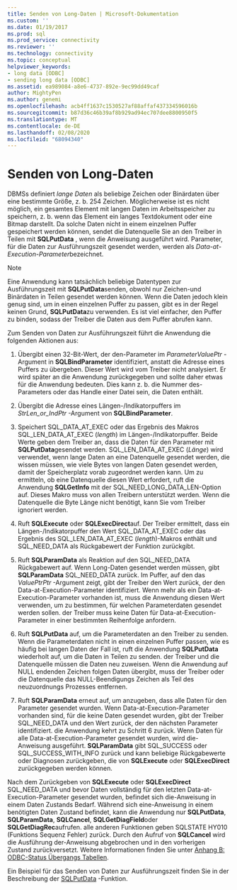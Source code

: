 ```yaml
---
title: Senden von Long-Daten | Microsoft-Dokumentation
ms.custom: ''
ms.date: 01/19/2017
ms.prod: sql
ms.prod_service: connectivity
ms.reviewer: ''
ms.technology: connectivity
ms.topic: conceptual
helpviewer_keywords:
- long data [ODBC]
- sending long data [ODBC]
ms.assetid: ea989084-a8e6-4737-892e-9ec99dd49caf
author: MightyPen
ms.author: genemi
ms.openlocfilehash: acb4ff1637c1530527af88affaf437334596016b
ms.sourcegitcommit: b87d36c46b39af8b929ad94ec707dee8800950f5
ms.translationtype: MT
ms.contentlocale: de-DE
ms.lasthandoff: 02/08/2020
ms.locfileid: "68094340"
---
```

# <a name="sending-long-data"></a>Senden von Long-Daten
DBMSs definiert *lange Daten* als beliebige Zeichen oder Binärdaten über eine bestimmte Größe, z. b. 254 Zeichen. Möglicherweise ist es nicht möglich, ein gesamtes Element mit langen Daten im Arbeitsspeicher zu speichern, z. b. wenn das Element ein langes Textdokument oder eine Bitmap darstellt. Da solche Daten nicht in einem einzelnen Puffer gespeichert werden können, sendet die Datenquelle Sie an den Treiber in Teilen mit **SQLPutData** , wenn die Anweisung ausgeführt wird. Parameter, für die Daten zur Ausführungszeit gesendet werden, werden als *Data-at-Execution-Parameter*bezeichnet.  
  
> [!NOTE]  
>  Eine Anwendung kann tatsächlich beliebige Datentypen zur Ausführungszeit mit **SQLPutData**senden, obwohl nur Zeichen-und Binärdaten in Teilen gesendet werden können. Wenn die Daten jedoch klein genug sind, um in einen einzelnen Puffer zu passen, gibt es in der Regel keinen Grund, **SQLPutData**zu verwenden. Es ist viel einfacher, den Puffer zu binden, sodass der Treiber die Daten aus dem Puffer abrufen kann.  
  
 Zum Senden von Daten zur Ausführungszeit führt die Anwendung die folgenden Aktionen aus:  
  
1.  Übergibt einen 32-Bit-Wert, der den-Parameter im *ParameterValuePtr* -Argument in **SQLBindParameter** identifiziert, anstatt die Adresse eines Puffers zu übergeben. Dieser Wert wird vom Treiber nicht analysiert. Er wird später an die Anwendung zurückgegeben und sollte daher etwas für die Anwendung bedeuten. Dies kann z. b. die Nummer des-Parameters oder das Handle einer Datei sein, die Daten enthält.  
  
2.  Übergibt die Adresse eines Längen-/Indikatorpuffers im *StrLen_or_IndPtr* -Argument von **SQLBindParameter**.  
  
3.  Speichert SQL_DATA_AT_EXEC oder das Ergebnis des Makros SQL_LEN_DATA_AT_EXEC (*length*) im Längen-/Indikatorpuffer. Beide Werte geben dem Treiber an, dass die Daten für den Parameter mit **SQLPutData**gesendet werden. SQL_LEN_DATA_AT_EXEC (*Länge*) wird verwendet, wenn lange Daten an eine Datenquelle gesendet werden, die wissen müssen, wie viele Bytes von langen Daten gesendet werden, damit der Speicherplatz vorab zugeordnet werden kann. Um zu ermitteln, ob eine Datenquelle diesen Wert erfordert, ruft die Anwendung **SQLGetInfo** mit der SQL_NEED_LONG_DATA_LEN-Option auf. Dieses Makro muss von allen Treibern unterstützt werden. Wenn die Datenquelle die Byte Länge nicht benötigt, kann Sie vom Treiber ignoriert werden.  
  
4.  Ruft **SQLExecute** oder **SQLExecDirect**auf. Der Treiber ermittelt, dass ein Längen-/Indikatorpuffer den Wert SQL_DATA_AT_EXEC oder das Ergebnis des SQL_LEN_DATA_AT_EXEC (*length*)-Makros enthält und SQL_NEED_DATA als Rückgabewert der Funktion zurückgibt.  
  
5.  Ruft **SQLParamData** als Reaktion auf den SQL_NEED_DATA Rückgabewert auf. Wenn Long-Daten gesendet werden müssen, gibt **SQLParamData** SQL_NEED_DATA zurück. Im Puffer, auf den das *ValuePtrPtr* -Argument zeigt, gibt der Treiber den Wert zurück, der den Data-at-Execution-Parameter identifiziert. Wenn mehr als ein Data-at-Execution-Parameter vorhanden ist, muss die Anwendung diesen Wert verwenden, um zu bestimmen, für welchen Parameterdaten gesendet werden sollen. der Treiber muss keine Daten für Data-at-Execution-Parameter in einer bestimmten Reihenfolge anfordern.  
  
6.  Ruft **SQLPutData** auf, um die Parameterdaten an den Treiber zu senden. Wenn die Parameterdaten nicht in einen einzelnen Puffer passen, wie es häufig bei langen Daten der Fall ist, ruft die Anwendung **SQLPutData** wiederholt auf, um die Daten in Teilen zu senden. der Treiber und die Datenquelle müssen die Daten neu zuweisen. Wenn die Anwendung auf NULL endenden Zeichen folgen Daten übergibt, muss der Treiber oder die Datenquelle das NULL-Beendigungs Zeichen als Teil des neuzuordnungs Prozesses entfernen.  
  
7.  Ruft **SQLParamData** erneut auf, um anzugeben, dass alle Daten für den Parameter gesendet wurden. Wenn Data-at-Execution-Parameter vorhanden sind, für die keine Daten gesendet wurden, gibt der Treiber SQL_NEED_DATA und den Wert zurück, der den nächsten Parameter identifiziert. die Anwendung kehrt zu Schritt 6 zurück. Wenn Daten für alle Data-at-Execution-Parameter gesendet wurden, wird die-Anweisung ausgeführt. **SQLParamData** gibt SQL_SUCCESS oder SQL_SUCCESS_WITH_INFO zurück und kann beliebige Rückgabewerte oder Diagnosen zurückgeben, die von **SQLExecute** oder **SQLExecDirect** zurückgegeben werden können.  
  
 Nach dem Zurückgeben von **SQLExecute** oder **SQLExecDirect** SQL_NEED_DATA und bevor Daten vollständig für den letzten Data-at-Execution-Parameter gesendet wurden, befindet sich die-Anweisung in einem Daten Zustands Bedarf. Während sich eine-Anweisung in einem benötigten Daten Zustand befindet, kann die Anwendung nur **SQLPutData**, **SQLParamData**, **SQLCancel**, **SQLGetDiagField**oder **SQLGetDiagRec**aufrufen. alle anderen Funktionen geben SQLSTATE HY010 (Funktions Sequenz Fehler) zurück. Durch den Aufruf von **SQLCancel** wird die Ausführung der-Anweisung abgebrochen und in den vorherigen Zustand zurückversetzt. Weitere Informationen finden Sie unter [Anhang B: ODBC-Status Übergangs Tabellen](../../../odbc/reference/appendixes/appendix-b-odbc-state-transition-tables.md).  
  
 Ein Beispiel für das Senden von Daten zur Ausführungszeit finden Sie in der Beschreibung der [SQLPutData](../../../odbc/reference/syntax/sqlputdata-function.md) -Funktion.
